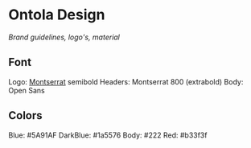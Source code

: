 # Ontola Design

_Brand guidelines, logo's, material_

## Font

Logo: [Montserrat](https://fonts.google.com/specimen/Montserrat) semibold
Headers: Montserrat 800 (extrabold)
Body: Open Sans

## Colors

Blue: #5A91AF
DarkBlue: #1a5576
Body: #222
Red: #b33f3f
